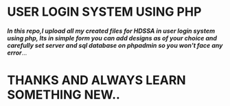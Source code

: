 # **USER LOGIN SYSTEM USING PHP**
***In this repo,I upload all my created files for HDSSA in user login system using php, Its in simple form you can add designs as of your choice and carefully set server and sql database on phpadmin so you won't face any error***... 

# **THANKS AND ALWAYS LEARN SOMETHING NEW**..
